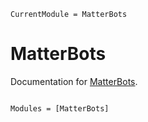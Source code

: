 ```@meta
CurrentModule = MatterBots
```

# MatterBots

Documentation for [MatterBots](https://github.com/Azzaare/MatterBots.jl).

```@index
```

```@autodocs
Modules = [MatterBots]
```
